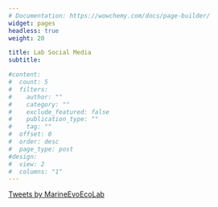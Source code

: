 ```yaml
---
# Documentation: https://wowchemy.com/docs/page-builder/
widget: pages
headless: true
weight: 20

title: Lab Social Media
subtitle:

#content:
#  count: 5
#  filters:
#    author: ""
#    category: ""
#    exclude_featured: false
#    publication_type: ""
#    tag: ""
#  offset: 0
#  order: desc
#  page_type: post
#design:
#  view: 2
#  columns: "1"
---
```

<a class="twitter-timeline" data-height="800" data-theme="dark" href="https://twitter.com/MarineEvoEcoLab?ref_src=twsrc%5Etfw">Tweets by MarineEvoEcoLab</a> <script async src="https://platform.twitter.com/widgets.js" charset="utf-8"></script>
